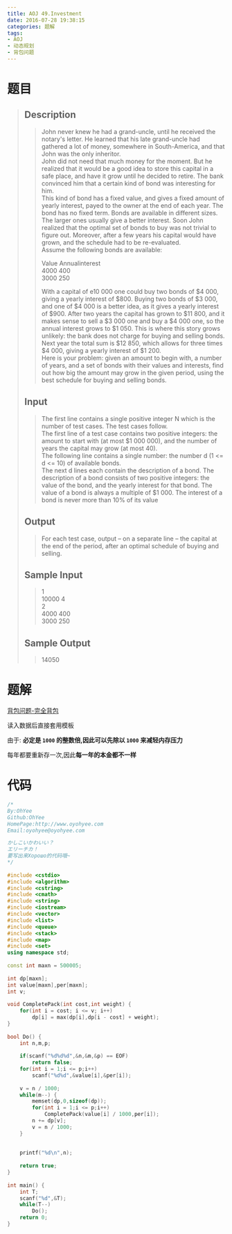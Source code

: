 ```yaml
---
title: AOJ 49.Investment
date: 2016-07-28 19:38:15
categories: 题解
tags:
- AOJ
- 动态规划
- 背包问题
---
```

# 题目
> 
> ## Description  
>> John never knew he had a grand-uncle, until he received the notary's letter. He learned that his late grand-uncle had gathered a lot of money, somewhere in South-America, and that John was the only inheritor.   
>> John did not need that much money for the moment. But he realized that it would be a good idea to store this capital in a safe place, and have it grow until he decided to retire. The bank convinced him that a certain kind of bond was interesting for him.   
>> This kind of bond has a fixed value, and gives a fixed amount of yearly interest, payed to the owner at the end of each year. The bond has no fixed term. Bonds are available in different sizes. The larger ones usually give a better interest. Soon John realized that the optimal set of bonds to buy was not trivial to figure out. Moreover, after a few years his capital would have grown, and the schedule had to be re-evaluated.   
>> Assume the following bonds are available:   
>>   
>> Value Annualinterest   
>> 4000 400   
>> 3000 250   
>>   
>> With a capital of e10 000 one could buy two bonds of $4 000, giving a yearly interest of $800. Buying two bonds of $3 000, and one of $4 000 is a better idea, as it gives a yearly interest of $900. After two years the capital has grown to $11 800, and it makes sense to sell a $3 000 one and buy a $4 000 one, so the annual interest grows to $1 050. This is where this story grows unlikely: the bank does not charge for buying and selling bonds. Next year the total sum is $12 850, which allows for three times $4 000, giving a yearly interest of $1 200.   
>> Here is your problem: given an amount to begin with, a number of years, and a set of bonds with their values and interests, find out how big the amount may grow in the given period, using the best schedule for buying and selling bonds.  
>>   
>> <!--more-->  
> 
> ## Input  
>> The first line contains a single positive integer N which is the number of test cases. The test cases follow.   
>> The first line of a test case contains two positive integers: the amount to start with (at most $1 000 000), and the number of years the capital may grow (at most 40).   
>> The following line contains a single number: the number d (1 <= d <= 10) of available bonds.   
>> The next d lines each contain the description of a bond. The description of a bond consists of two positive integers: the value of the bond, and the yearly interest for that bond. The value of a bond is always a multiple of $1 000. The interest of a bond is never more than 10% of its value  
>>   
> 
> ## Output  
>> For each test case, output – on a separate line – the capital at the end of the period, after an optimal schedule of buying and selling.   
>>   
>>   
> 
> ## Sample Input  
>> 1  
>> 10000 4  
>> 2  
>> 4000 400  
>> 3000 250  
>>   
> 
> ## Sample Output  
>> 14050  

# 题解

[背包问题-完全背包](/post/Algorithm/Package_Problem.html#完全背包问题)  

读入数据后直接套用模板  

由于: **必定是 `1000` 的整数倍,因此可以先除以 `1000` 来减轻内存压力**  

每年都要重新存一次,因此**每一年的本金都不一样**  

# 代码
```cpp Investment https://github.com/OhYee/ACM.github.io/blob/master\AOJ\49.Investment.cpp 代码备份
/*
By:OhYee
Github:OhYee
HomePage:http://www.oyohyee.com
Email:oyohyee@oyohyee.com

かしこいかわいい？
エリーチカ！
要写出来Хорошо的代码哦~
*/
 
#include <cstdio>
#include <algorithm>
#include <cstring>
#include <cmath>
#include <string>
#include <iostream>
#include <vector>
#include <list>
#include <queue>
#include <stack>
#include <map>
#include <set>
using namespace std;
 
const int maxn = 500005;
 
int dp[maxn];
int value[maxn],per[maxn];
int v;
 
void CompletePack(int cost,int weight) {
    for(int i = cost; i <= v; i++)
        dp[i] = max(dp[i],dp[i - cost] + weight);
}
 
bool Do() {
    int n,m,p;
 
    if(scanf("%d%d%d",&n,&m,&p) == EOF)
        return false;
    for(int i = 1;i <= p;i++)
        scanf("%d%d",&value[i],&per[i]);
 
    v = n / 1000;
    while(m--) {
        memset(dp,0,sizeof(dp));
        for(int i = 1;i <= p;i++)
            CompletePack(value[i] / 1000,per[i]);
        n += dp[v];
        v = n / 1000;
    }
 
 
    printf("%d\n",n);
 
    return true;
}
 
int main() {
    int T;
    scanf("%d",&T);
    while(T--)
        Do();
    return 0;
}   
```